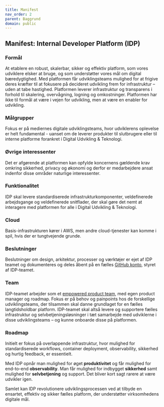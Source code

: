 ```yaml
---
title: Manifest
nav_order: 2
parent: Baggrund
domain: public
---
```



## Manifest: Internal Developer Platform (IDP) 

### **Formål**
At etablere en robust, skalerbar, sikker og effektiv platform, som vores udviklere elsker at bruge, og 
som understøtter vores mål om digital bæredygtighed. Med platformen får udviklingsteams mulighed for at 
frigive deres kræfter til at fokusere på decideret udvikling frem for infrastruktur – uden at tabe hastighed. 
Platformen leverer infrastruktur og transparens i forhold til skalering, overvågning, logning og omkostninger. 
Platformen har ikke til formål at være i vejen for udvikling, men at være en enabler for udvikling.

### **Målgrupper**
Fokus er på mediernes digitale udviklingsteams, hvor udviklerens oplevelse er helt fundamental - uanset om de 
leverer produkter til slutbrugere eller til interne platforme forankret i Digital Udvikling & Teknologi.

### **Øvrige interessenter**
Det er afgørende at platformen kan opfylde koncernens gældende krav omkring sikkerhed, privacy og økonomi og 
derfor er medarbejdere ansat indenfor disse områder naturlige interessenter.

### **Funktionalitet**
IDP skal levere standardiserede infrastrukturkomponenter, veldefinerede arbejdsgange og veldefinerede snitflader, 
der skal gøre det nemt at interagere med platformen for alle i Digital Udvikling & Teknologi.

### **Cloud**
Basis-infrastrukturen kører i AWS, men andre cloud-tjenester kan komme i spil, hvis der er tungtvejende grunde.

### **Beslutninger**
Beslutninger om design, arkitektur, processer og værktøjer er ejet af IDP teamet og dokumenteres og deles åbent på 
en fælles [GitHub konto](https://github.com/test-jppolitikenshus/internal-developer-platform/tree/main/architecture-decision-records#readme), styret af IDP-teamet.

### **Team**
IDP-teamet arbejder som et [empowered product team](https://www.thoughtworks.com/radar/techniques/platform-engineering-product-teams), med 
egen product manager og roadmap. Fokus er på behov og painpoints hos de forskellige udviklingsteams, der tilsammen skal danne grundlaget for 
en fælles langtidsholdbar platform. IDP-teamet skal altså levere og supportere fælles infrastruktur og selvbetjeningsløsninger i 
tæt samarbejde med udviklerne i disse udviklingsteams – og kunne onboarde disse på platformen.

### **Roadmap**
Initielt er fokus på overlappende infrastruktur, hvor mulighed for standardiserede workflows, container deployment, observability, sikkerhed og hurtig feedback, er essentielt.

Med IDP opnår man mulighed for øget **produktivitet** og får mulighed for end-to-end **observability**. Man får mulighed for 
indbygget **sikkerhed** samt mulighed for **selvbetjening** og support. Det bliver kort sagt rarere at være udvikler igen.

Samlet kan IDP revolutionere udviklingsprocessen ved at tilbyde en ensartet, effektiv og sikker fælles platform, der understøtter virksomhedens digitale mål.
